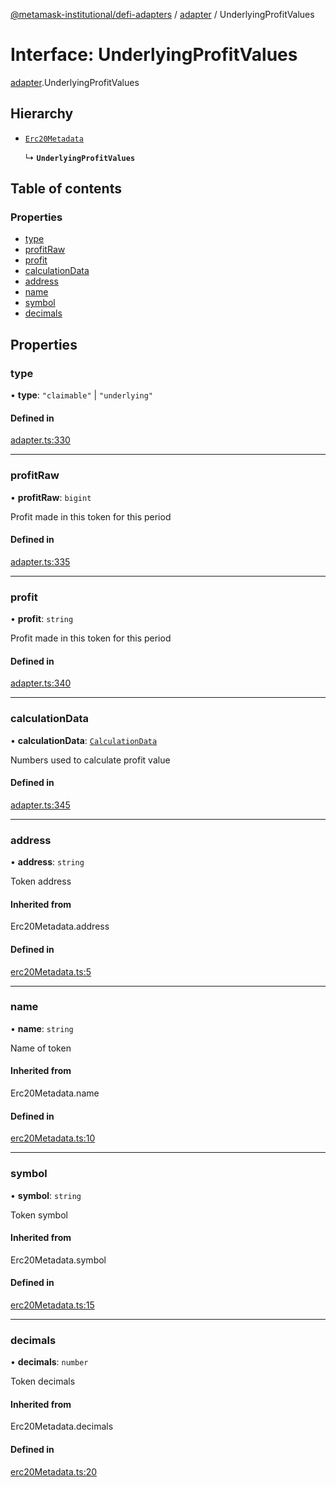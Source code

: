 [@metamask-institutional/defi-adapters](../README.md) / [adapter](../modules/adapter.md) / UnderlyingProfitValues

# Interface: UnderlyingProfitValues

[adapter](../modules/adapter.md).UnderlyingProfitValues

## Hierarchy

- [`Erc20Metadata`](../modules/erc20Metadata.md#erc20metadata)

  ↳ **`UnderlyingProfitValues`**

## Table of contents

### Properties

- [type](adapter.UnderlyingProfitValues.md#type)
- [profitRaw](adapter.UnderlyingProfitValues.md#profitraw)
- [profit](adapter.UnderlyingProfitValues.md#profit)
- [calculationData](adapter.UnderlyingProfitValues.md#calculationdata)
- [address](adapter.UnderlyingProfitValues.md#address)
- [name](adapter.UnderlyingProfitValues.md#name)
- [symbol](adapter.UnderlyingProfitValues.md#symbol)
- [decimals](adapter.UnderlyingProfitValues.md#decimals)

## Properties

### type

• **type**: ``"claimable"`` \| ``"underlying"``

#### Defined in

[adapter.ts:330](https://github.com/consensys-vertical-apps/mmi-defi-adapters/blob/main/src/types/adapter.ts#L330)

___

### profitRaw

• **profitRaw**: `bigint`

Profit made in this token for this period

#### Defined in

[adapter.ts:335](https://github.com/consensys-vertical-apps/mmi-defi-adapters/blob/main/src/types/adapter.ts#L335)

___

### profit

• **profit**: `string`

Profit made in this token for this period

#### Defined in

[adapter.ts:340](https://github.com/consensys-vertical-apps/mmi-defi-adapters/blob/main/src/types/adapter.ts#L340)

___

### calculationData

• **calculationData**: [`CalculationData`](adapter.CalculationData.md)

Numbers used to calculate profit value

#### Defined in

[adapter.ts:345](https://github.com/consensys-vertical-apps/mmi-defi-adapters/blob/main/src/types/adapter.ts#L345)

___

### address

• **address**: `string`

Token address

#### Inherited from

Erc20Metadata.address

#### Defined in

[erc20Metadata.ts:5](https://github.com/consensys-vertical-apps/mmi-defi-adapters/blob/main/src/types/erc20Metadata.ts#L5)

___

### name

• **name**: `string`

Name of token

#### Inherited from

Erc20Metadata.name

#### Defined in

[erc20Metadata.ts:10](https://github.com/consensys-vertical-apps/mmi-defi-adapters/blob/main/src/types/erc20Metadata.ts#L10)

___

### symbol

• **symbol**: `string`

Token symbol

#### Inherited from

Erc20Metadata.symbol

#### Defined in

[erc20Metadata.ts:15](https://github.com/consensys-vertical-apps/mmi-defi-adapters/blob/main/src/types/erc20Metadata.ts#L15)

___

### decimals

• **decimals**: `number`

Token decimals

#### Inherited from

Erc20Metadata.decimals

#### Defined in

[erc20Metadata.ts:20](https://github.com/consensys-vertical-apps/mmi-defi-adapters/blob/main/src/types/erc20Metadata.ts#L20)
